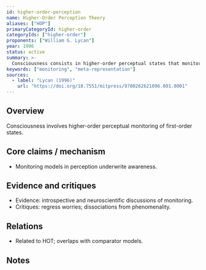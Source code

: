```yaml
---
id: higher-order-perception
name: Higher-Order Perception Theory
aliases: ["HOP"]
primaryCategoryId: higher-order
categoryIds: ["higher-order"]
proponents: ["William G. Lycan"]
year: 1996
status: active
summary: >-
  Consciousness consists in higher-order perceptual states that monitor first-order mental states.
keywords: ["monitoring", "meta-representation"]
sources:
  - label: "Lycan (1996)"
    url: "https://doi.org/10.7551/mitpress/9780262621096.001.0001"
---
```


## Overview
Consciousness involves higher-order perceptual monitoring of first-order states.

## Core claims / mechanism
- Monitoring models in perception underwrite awareness.

## Evidence and critiques
- Evidence: introspective and neuroscientific discussions of monitoring.
- Critiques: regress worries; dissociations from phenomenality.

## Relations
- Related to HOT; overlaps with comparator models.

## Notes

